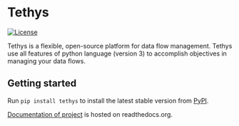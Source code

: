 
<!--
 Copyright 2020 Konstruktor, Inc. All Rights Reserved.

 Licensed under the Apache License, Version 2.0 (the "License");
 you may not use this file except in compliance with the License.
 You may obtain a copy of the License at

     http://www.apache.org/licenses/LICENSE-2.0

 Unless required by applicable law or agreed to in writing, software
 distributed under the License is distributed on an "AS IS" BASIS,
 WITHOUT WARRANTIES OR CONDITIONS OF ANY KIND, either express or implied.
 See the License for the specific language governing permissions and
 limitations under the License.
 -->

# Tethys

[![License](http://img.shields.io/:license-Apache%202-blue.svg)](http://www.apache.org/licenses/LICENSE-2.0.txt)


Tethys is a flexible, open-source platform for data flow management.
Tethys use all features of python language (version 3) to accomplish objectives in managing your data flows.


## Getting started

Run ``pip install tethys`` to install the latest stable version from [PyPI](https://pypi.python.org/pypi/tethys). 

[Documentation of project](https://tethys.readthedocs.org/) is hosted on readthedocs.org.
